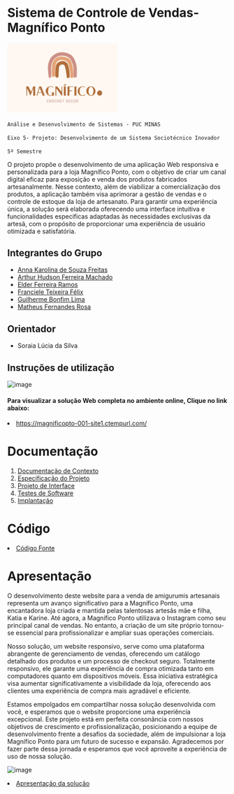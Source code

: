 # Sistema de Controle de Vendas- Magnífico Ponto

<img src="documentos/img/logotipo.jpeg" width="50%" alt="Logomarca">


`Análise e Desenvolvimento de Sistemas - PUC MINAS`

`Eixo 5- Projeto: Desenvolvimento de um Sistema Sociotécnico Inovador`

`5º Semestre`



O projeto propõe o desenvolvimento de uma aplicação Web responsiva e personalizada para a loja Magnífico Ponto, com o objetivo de criar um canal digital eficaz para exposição e venda dos produtos fabricados artesanalmente. Nesse contexto, além de viabilizar a comercialização dos produtos, a aplicação também visa aprimorar a gestão de vendas e o controle de estoque da loja de artesanato. Para garantir uma experiência única, a solução será elaborada oferecendo uma interface intuitiva e funcionalidades específicas adaptadas às necessidades exclusivas da artesã, com o propósito de proporcionar uma experiência de usuário otimizada e satisfatória.

## Integrantes do Grupo

- [Anna Karolina de Souza Freitas](https://github.com/AnnaFreitask)
- [Arthur Hudson Ferreira Machado](https://github.com/Arthurm12)
- [Elder Ferreira Ramos](https://github.com/Elder-Ferreira)
- [Franciele Teixeira Félix](https://github.com/FrancieleFelix)
- [Guilherme Bonfim Lima](https://github.com/bonfimdev)
- [Matheus Fernandes Rosa](https://github.com/mfernandesr)



## Orientador

- Soraia Lúcia da Silva

## Instruções de utilização

![image](https://github.com/ICEI-PUC-Minas-PMV-ADS/pmv-ads-2024-1-e5-proj-empext-t2-magnifico-ponto/assets/103782980/bacf5b51-f6a7-4660-aa10-4c478a52db75)

#### Para visualizar a solução Web completa no ambiente online, Clique no link abaixo:<br>

<li><a href="[src/README.md](https://magnificopto-001-site1.ctempurl.com/)">https://magnificopto-001-site1.ctempurl.com/</a></li>

# Documentação

<ol>
<li><a href="documentos/01-Documentação de Contexto.md"> Documentação de Contexto</a></li>
<li><a href="documentos/02-Especificação do Projeto.md"> Especificação do Projeto</a></li>
<li><a href="documentos/03-Projeto de Interface.md"> Projeto de Interface</a></li>
<li><a href="documentos/04-Testes de Software.md"> Testes de Software</a></li>
<li><a href="documentos/05-Implantação.md"> Implantação</a></li>
</ol>

# Código

<li><a href="codigo-fonte/README.md"> Código Fonte</a></li>

# Apresentação

O desenvolvimento deste website para a venda de amigurumis artesanais representa um avanço significativo para a Magnífico Ponto, uma encantadora loja criada e mantida pelas talentosas artesãs mãe e filha, Katia e Karine. Até agora, a Magnífico Ponto utilizava o Instagram como seu principal canal de vendas. No entanto, a criação de um site próprio tornou-se essencial para profissionalizar e ampliar suas operações comerciais.

Nosso solução, um website responsivo, serve como uma plataforma abrangente de gerenciamento de vendas, oferecendo um catálogo detalhado dos produtos e um processo de checkout seguro. Totalmente responsivo, ele garante uma experiência de compra otimizada tanto em computadores quanto em dispositivos móveis. Essa iniciativa estratégica visa aumentar significativamente a visibilidade da loja, oferecendo aos clientes uma experiência de compra mais agradável e eficiente.

Estamos empolgados em compartilhar nossa solução desenvolvida com você, e esperamos que o website proporcione uma experiência excepcional. Este projeto está em perfeita consonância com nossos objetivos de crescimento e profissionalização, posicionando a equipe de desenvolvimento frente a desafios da sociedade, além de impulsionar a loja Magnífico Ponto para um futuro de sucesso e expansão. Agradecemos por fazer parte dessa jornada e esperamos que você aproveite a experiência de uso de nossa solução.

![image](https://github.com/ICEI-PUC-Minas-PMV-ADS/pmv-ads-2024-1-e5-proj-empext-t2-magnifico-ponto/assets/103782980/ef569758-1733-49e1-b7b4-f0b869280745)

<li><a href="presentation/README.md"> Apresentação da solução</a></li>
